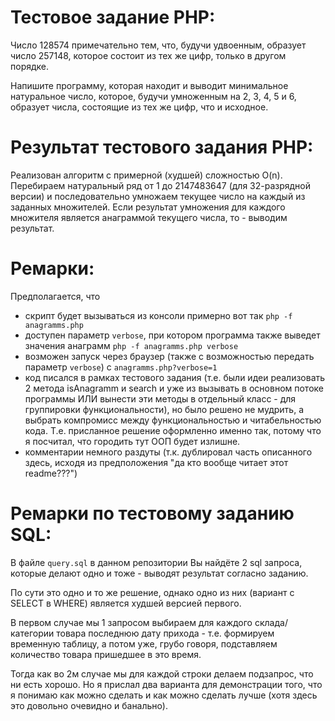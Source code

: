 # Тестовое задание PHP:
Число 128574 примечательно тем, что, будучи удвоенным, образует число 257148, которое состоит из тех же цифр, только в другом порядке.

Напишите программу, которая находит и выводит минимальное натуральное число, которое, будучи умноженным на 2, 3, 4, 5 и 6, образует числа, состоящие из тех же цифр, что и исходное.

# Результат тестового задания PHP:
Реализован алгоритм с примерной (худшей) сложностью O(n). Перебираем натуральный ряд от 1 до 2147483647 (для 32-разрядной версии) и последовательно умножаем текущее число на каждый из заданных множителей. Если результат умножения для каждого множителя является анаграммой текущего числа, то - выводим результат.

# Ремарки:
Предполагается, что
* скрипт будет вызываться из консоли примерно вот так `php -f anagramms.php`
* доступен параметр `verbose`, при котором программа также выведет значения анаграмм `php -f anagramms.php verbose`
* возможен запуск через браузер (также с возможностью передать параметр `verbose`) c `anagramms.php?verbose=1`
* код писался в рамках тестового задания (т.е. были идеи реализовать 2 метода isAnagramm и search и уже из вызывать в основном потоке программы ИЛИ вынести эти методы в отдельный класс  - для группировки функциональности), но было решено не мудрить, а выбрать компромисс между функциональностью и читабельностью кода. Т.е. присланное решение оформленно именно так, потому что я посчитал, что городить тут ООП будет излишне.
* комментарии немного раздуты (т.к. дублировал часть описанного здесь, исходя из предположения "да кто вообще читает этот readme???")

# Ремарки по тестовому заданию SQL:
В файле `query.sql` в данном репозитории Вы найдёте 2 sql запроса, которые делают одно и тоже - выводят результат согласно заданию.

По сути это одно и то же решение, однако одно из них (вариант с SELECT в WHERE) является худшей версией первого.

В первом случае мы 1 запросом выбираем для каждого склада/категории товара последнюю дату прихода - т.е. формируем временную таблицу, а потом уже, грубо говоря, подставляем количество товара пришедшее в это время.

Тогда как во 2м случае мы для каждой строки делаем подзапрос, что ни есть хорошо. Но я прислал два варианта для демонстрации того, что я понимаю как можно сделать и как можно сделать лучше (хотя здесь это довольно очевидно и банально).
